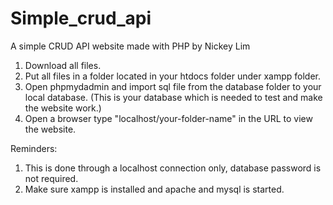 # Simple_crud_api
A simple CRUD API website made with PHP by Nickey Lim

1. Download all files.
2. Put all files in a folder located in your htdocs folder under xampp folder.
3. Open phpmydadmin and import sql file from the database folder to your local database. (This is your database which is needed to test and  make the website work.)
4. Open a browser type "localhost/your-folder-name" in the URL to view the website.

Reminders:
1. This is done through a localhost connection only, database password is not required.
2. Make sure xampp is installed and apache and mysql is started.
